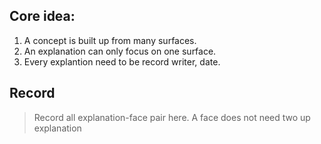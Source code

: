 ## Core idea:
1. A concept is built up from many surfaces.
2. An explanation can only focus on one surface.
3. Every explantion need to be record writer, date.
## Record
> Record all explanation-face pair here.
> A face does not need two up explanation

